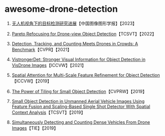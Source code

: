 # awesome-drone-detection

1. [无人机视角下的目标检测研究进展](http://www.cjig.cn/jig/ch/reader/view_abstract.aspx?flag=2&file_no=202208160000003&journal_id=jig)【中国图像图形学报】【2023】

2. [Pareto Refocusing for Drone-view Object Detection](https://ieeexplore.ieee.org/document/9905640)【TCSVT】【2022】
3. [Detection, Tracking, and Counting Meets Drones in Crowds: A Benchmark](https://arxiv.org/abs/2105.02440)【CVPR】【2021】
4. [VistrongerDet: Stronger Visual Information for Object Detection in VisDrone Images](https://ieeexplore.ieee.org/document/9607555)【ICCVW】【2021】
5. [Spatial Attention for Multi-Scale Feature Refinement for Object Detection](https://openaccess.thecvf.com/content_ICCVW_2019/papers/VISDrone/Wang_Spatial_Attention_for_Multi-Scale_Feature_Refinement_for_Object_Detection_ICCVW_2019_paper.pdf)【ICCVW】【2019】
6. [The Power of Tiling for Small Object Detection](https://ieeexplore.ieee.org/document/9025422)【CVPRW】【2019】
7. [Small Object Detection in Unmanned Aerial Vehicle Images Using Feature Fusion and Scaling-Based Single Shot Detector With Spatial Context Analysis](https://ieeexplore.ieee.org/document/8672115)【TCSVT】【2019】

8. [Simultaneously Detecting and Counting Dense Vehicles From Drone Images](https://ieeexplore.ieee.org/document/8648370)【TIE】【2019】
